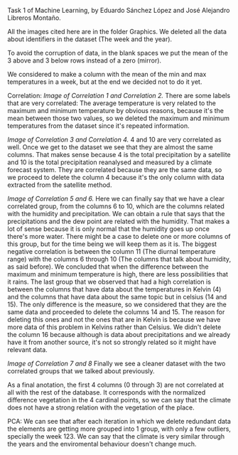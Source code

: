 Task 1 of Machine Learning, by Eduardo Sánchez López and José Alejandro Libreros Montaño.

All the images cited here are in the folder Graphics.
We deleted all the data about identifiers in the dataset (The week and the year).

To avoid the corruption of data, in the blank spaces we put the mean of the 3 above and 3 below rows instead of a zero (mirror).

We considered to make a column with the mean of the min and max temperatures in a week, but at the end we decided not to do it yet. 

Correlation:
*Image of Correlation 1 and Correlation 2.*
There are some labels that are very correlated:
The average temperature is very related to the maximum and minimum temperature by obvious reasons, because it's the mean between those two values, so we deleted the maximum and minimum temperatures from the dataset since it's repeated information.

*Image of Correlation 3 and Correlation 4.*
4 and 10 are very correlated as well.
Once we get to the dataset we see that they are almost the same columns. That makes sense because 4 is the total precipitation by a satellite and 10 is the total precipitation reanalysed and measured by a climate forecast system. They are correlated because they are the same data, so we proceed to delete the column 4 because it's the only column with data extracted from the satellite method.

*Image of Correlation 5 and 6.*
Here we can finally say that we have a clear correlated group, from the columns 6 to 10, which are the columns related with the humidity and precipitation. We can obtain a rule that says that the precipitations and the dew point are related with the humidity. That makes a lot of sense because it is only normal that the humidity goes up once there's more water. There might be a case to delete one or more columns of this group, but for the time being we will keep them as it is.
The biggest negative correlation is between the column 11 (The diurnal temperature range) with the columns 6 through 10 (The columns that talk about humidity, as said before). We concluded that when the difference between the maximum and minimum temperature is high, there are less possibilities that it rains.
The last group that we observed that had a high correlation is between the columns that have data about the temperatures in Kelvin (4) and the columns that have data about the same topic but in celsius (14 and 15). The only difference is the measure, so we considered that they are the same data and proceeded to delete the columns 14 and 15. The reason for deleting this ones and not the ones that are in Kelvin is because we have more data of this problem in Kelvins rather than Celsius. We didn't delete the column 16 because although is data about precipitations and we already have it from another source, it's not so strongly related so it might have relevant data.

*Image of Correlation 7 and 8*
Finally we see a cleaner dataset with the two correlated groups that we talked about previously.

As a final anotation, the first 4 columns (0 through 3) are not correlated at all with the rest of the database. It corresponds with the normalized difference vegetation in the 4 cardinal points, so we can say that the climate does not have a strong relation with the vegetation of the place.

PCA:
We can see that after each iteration in which we delete redundant data the elements are getting more grouped into 1 group, with only a few outliers, specially the week 123. We can say that the climate is very similar through the years and the enviromental behaviour doesn't change much.

